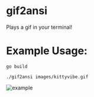 # gif2ansi
Plays a gif in your terminal!

# Example Usage:
`go build`

`./gif2ansi images/kittyvibe.gif`

![example](https://user-images.githubusercontent.com/1374/191866598-007de41b-951d-486e-be95-88c1579efe0d.gif)
